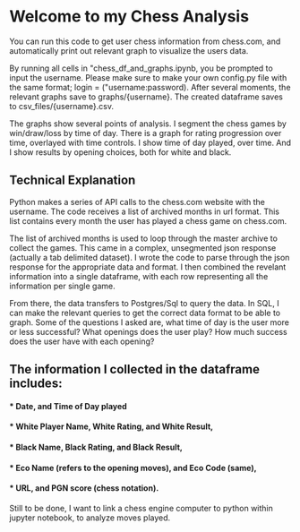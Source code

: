 <h1>Welcome to my Chess Analysis</h1>

You can run this code to get user chess information from chess.com, and automatically print out relevant graph to visualize the users data.

<p1> By running all cells in "chess_df_and_graphs.ipynb, you be prompted to input the username. Please make sure to make your own config.py file with the same format; login = ("username:password). After several moments, the relevant graphs save to graphs/{username}. The created dataframe saves to csv_files/{username}.csv.</p1>

<p1> The graphs show several points of analysis. I segment the chess games by win/draw/loss by time of day. There is a graph for rating progression over time, overlayed with time controls. I show time of day played, over time. And I show results by opening choices, both for white and black. </p1>
  
<h2> Technical Explanation </h2>

<p1> Python makes a series of API calls to the chess.com website with the username. The code receives a list of archived months in url format. This list contains every month the user has played a chess game on chess.com.</p1>
  
<p1> The list of archived months is used to loop through the master archive to collect the games. This came in a complex, unsegmented json response (actually a tab delimited dataset). I wrote the code to parse through the json response for the appropriate data and format. I then combined the revelant information into a single dataframe, with each row representing all the information per single game.</p1>

<p1> From there, the data transfers to Postgres/Sql to query the data. In SQL, I can make the relevant queries to get the correct data format to be able to graph. Some of the questions I asked are, what time of day is the user more or less successful? What openings does the user play? How much success does the user have with each opening?</p1>

 
<h2> The information I collected in the dataframe includes: </h2>
  
<h4> * Date, and Time of Day played </h4>
 <h4> * White Player Name, White Rating, and White Result, </h4>
 <h4> * Black Name, Black Rating, and Black Result, </h4>
<h4>  * Eco Name (refers to the opening moves), and Eco Code (same), </h4>
 <h4>  * URL, and PGN score (chess notation). </h4>
 
<p1> Still to be done, I want to link a chess engine computer to python within jupyter notebook, to analyze moves played. </p1>
